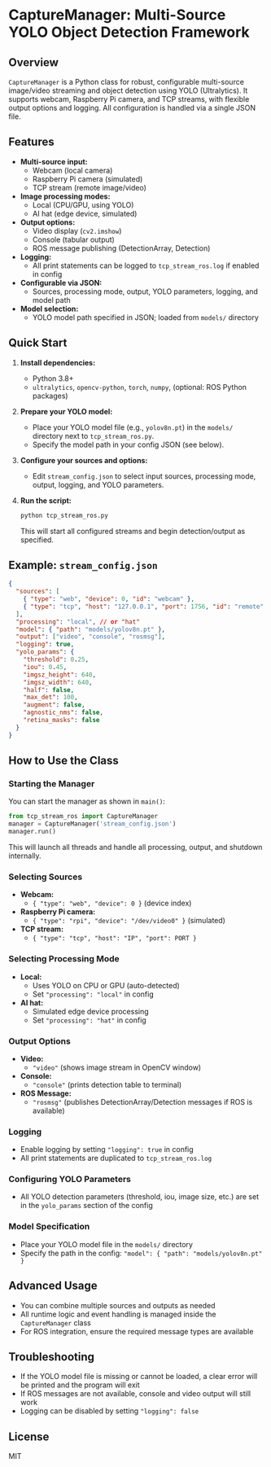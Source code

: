 # CaptureManager: Multi-Source YOLO Object Detection Framework

## Overview

`CaptureManager` is a Python class for robust, configurable multi-source image/video streaming and object detection using YOLO (Ultralytics). It supports webcam, Raspberry Pi camera, and TCP streams, with flexible output options and logging. All configuration is handled via a single JSON file.

## Features
- **Multi-source input:**
  - Webcam (local camera)
  - Raspberry Pi camera (simulated)
  - TCP stream (remote image/video)
- **Image processing modes:**
  - Local (CPU/GPU, using YOLO)
  - AI hat (edge device, simulated)
- **Output options:**
  - Video display (`cv2.imshow`)
  - Console (tabular output)
  - ROS message publishing (DetectionArray, Detection)
- **Logging:**
  - All print statements can be logged to `tcp_stream_ros.log` if enabled in config
- **Configurable via JSON:**
  - Sources, processing mode, output, YOLO parameters, logging, and model path
- **Model selection:**
  - YOLO model path specified in JSON; loaded from `models/` directory

## Quick Start

1. **Install dependencies:**
   - Python 3.8+
   - `ultralytics`, `opencv-python`, `torch`, `numpy`, (optional: ROS Python packages)

2. **Prepare your YOLO model:**
   - Place your YOLO model file (e.g., `yolov8n.pt`) in the `models/` directory next to `tcp_stream_ros.py`.
   - Specify the model path in your config JSON (see below).

3. **Configure your sources and options:**
   - Edit `stream_config.json` to select input sources, processing mode, output, logging, and YOLO parameters.

4. **Run the script:**
   ```bash
   python tcp_stream_ros.py
   ```
   This will start all configured streams and begin detection/output as specified.

## Example: `stream_config.json`
```json
{
  "sources": [
    { "type": "web", "device": 0, "id": "webcam" },
    { "type": "tcp", "host": "127.0.0.1", "port": 1756, "id": "remote" }
  ],
  "processing": "local", // or "hat"
  "model": { "path": "models/yolov8n.pt" },
  "output": ["video", "console", "rosmsg"],
  "logging": true,
  "yolo_params": {
    "threshold": 0.25,
    "iou": 0.45,
    "imgsz_height": 640,
    "imgsz_width": 640,
    "half": false,
    "max_det": 100,
    "augment": false,
    "agnostic_nms": false,
    "retina_masks": false
  }
}
```

## How to Use the Class

### Starting the Manager
You can start the manager as shown in `main()`:
```python
from tcp_stream_ros import CaptureManager
manager = CaptureManager('stream_config.json')
manager.run()
```
This will launch all threads and handle all processing, output, and shutdown internally.

### Selecting Sources
- **Webcam:**
  - `{ "type": "web", "device": 0 }` (device index)
- **Raspberry Pi camera:**
  - `{ "type": "rpi", "device": "/dev/video0" }` (simulated)
- **TCP stream:**
  - `{ "type": "tcp", "host": "IP", "port": PORT }`

### Selecting Processing Mode
- **Local:**
  - Uses YOLO on CPU or GPU (auto-detected)
  - Set `"processing": "local"` in config
- **AI hat:**
  - Simulated edge device processing
  - Set `"processing": "hat"` in config

### Output Options
- **Video:**
  - `"video"` (shows image stream in OpenCV window)
- **Console:**
  - `"console"` (prints detection table to terminal)
- **ROS Message:**
  - `"rosmsg"` (publishes DetectionArray/Detection messages if ROS is available)

### Logging
- Enable logging by setting `"logging": true` in config
- All print statements are duplicated to `tcp_stream_ros.log`

### Configuring YOLO Parameters
- All YOLO detection parameters (threshold, iou, image size, etc.) are set in the `yolo_params` section of the config

### Model Specification
- Place your YOLO model file in the `models/` directory
- Specify the path in the config: `"model": { "path": "models/yolov8n.pt" }`

## Advanced Usage
- You can combine multiple sources and outputs as needed
- All runtime logic and event handling is managed inside the `CaptureManager` class
- For ROS integration, ensure the required message types are available

## Troubleshooting
- If the YOLO model file is missing or cannot be loaded, a clear error will be printed and the program will exit
- If ROS messages are not available, console and video output will still work
- Logging can be disabled by setting `"logging": false`

## License
MIT
